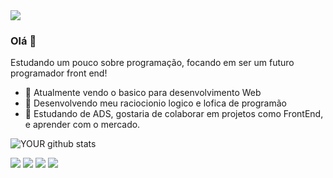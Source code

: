 <img src="https://github.com/pr2tik1/pr2tik1/blob/master/IMAGE-NAME">

### Olá 👋
Estudando um pouco sobre programação, focando em ser um futuro programador front end!
- 🔭 Atualmente vendo o basico para desenvolvimento Web 
- 🌱 Desenvolvendo meu raciocionio logico e lofica de programão
- 🤝 Estudando de ADS, gostaria de colaborar em projetos como FrontEnd, e aprender com o mercado.

![YOUR github stats](https://github-readme-stats.vercel.app/api?username=renatopss)

[<img src="https://img.shields.io/badge/twitter-%231DA1F2.svg?&style=for-the-badge&logo=twitter&logoColor=white" />](https://twitter.com/Re_TheBoss) [<img src="https://img.shields.io/badge/linkedin-%230077B5.svg?&style=for-the-badge&logo=linkedin&logoColor=white" />](https://www.linkedin.com/in/renato-santos-07a545213/) [<img src = "https://img.shields.io/badge/instagram-%23E4405F.svg?&style=for-the-badge&logo=instagram&logoColor=white">](https://www.instagram.com/renato.psantos/) [<img src = "https://img.shields.io/badge/facebook-%231877F2.svg?&style=for-the-badge&logo=facebook&logoColor=white">](https://www.facebook.com/profile.php?id=100004938074806)
